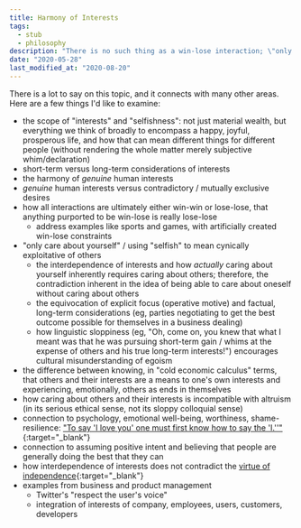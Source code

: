 ```yaml
---
title: Harmony of Interests
tags:
  - stub
  - philosophy
description: "There is no such thing as a win-lose interaction; \"only care about yourself\" is a logically incoherent idea."
date: "2020-05-28"
last_modified_at: "2020-08-20"
---
```


There is a lot to say on this topic, and it connects with many other areas. Here are a few things I'd like to examine:

* the scope of "interests" and "selfishness": not just material wealth, but everything we think of broadly to encompass a happy, joyful, prosperous life, and how that can mean different things for different people (without rendering the whole matter merely subjective whim/declaration)
* short-term versus long-term considerations of interests
* the harmony of _genuine_ human interests
* _genuine_ human interests versus contradictory / mutually exclusive desires
* how all interactions are ultimately either win-win or lose-lose, that anything purported to be win-lose is really lose-lose
  * address examples like sports and games, with artificially created win-lose constraints
* "only care about yourself" / using "selfish" to mean cynically exploitative of others
  * the interdependence of interests and how _actually_ caring about yourself inherently requires caring about others; therefore, the contradiction inherent in the idea of being able to care about oneself without caring about others
  * the equivocation of explicit focus (operative motive) and factual, long-term considerations (eg, parties negotiating to get the best outcome possible for themselves in a business dealing)
  * how linguistic sloppiness (eg, "Oh, come on, you knew that what I meant was that he was pursuing short-term gain / whims at the expense of others and his true long-term interests!") encourages cultural misunderstanding of egoism
* the difference between knowing, in "cold economic calculus" terms, that others and their interests are a means to one's own interests and experiencing, emotionally, others as ends in themselves
* how caring about others and their interests is incompatible with altruism (in its serious ethical sense, not its sloppy colloquial sense)
* connection to psychology, emotional well-being, worthiness, shame-resilience: ["To say 'I love you' one must first know how to say the 'I.''"](https://www.goodreads.com/quotes/513234-to-say-i-love-you-one-must-first-know-how){:target="&lowbar;blank"}
* connection to assuming positive intent and believing that people are generally doing the best that they can
* how interdependence of interests does not contradict the [virtue of independence](http://aynrandlexicon.com/lexicon/independence.html){:target="&lowbar;blank"}
* examples from business and product management
  * Twitter's "respect the user's voice"
  * integration of interests of company, employees, users, customers, developers
